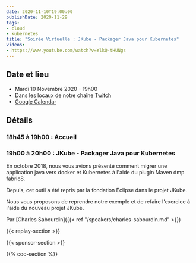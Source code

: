 ```yaml
---
date: 2020-11-10T19:00:00
publishDate: 2020-11-29
tags:
- cloud
- kubernetes
title: "Soirée Virtuelle : JKube - Packager Java pour Kubernetes"
videos:
- https://www.youtube.com/watch?v=YlkQ-tHUNgs
---
```


## Date et lieu

- Mardi 10 Novembre 2020 - 19h00
- Dans les locaux de notre chaîne [Twitch](https://www.twitch.tv/parisjug)
- [Google Calendar](https://www.google.com/calendar/render?action=TEMPLATE&text=ParisJUG+-+JKube+-+Packager+Java+pour+Kubernetes&details=19h00+%C3%A0+20h00%3A+JKube+-+Packager+Java+pour+Kubernetes%0A%0AEn+octobre+2018%2C+nous+vous+avions+pr%C3%A9sent%C3%A9+comment+migrer+une+application+java+vers+docker+et+Kubernetes+%C3%A0+l%27aide+du+plugin+Maven+dmp+fabric8.%0A%0ADepuis%2C+cet+outil+a+%C3%A9t%C3%A9+repris+par+la+fondation+Eclipse+dans+le+projet+JKube.%0A%0ANous+vous+proposons+de+reprendre+notre+exemple+et+de+refaire+l%27exercice+%C3%A0+l%27aide+du+nouveau+projet+JKube.%0A%0Apar+Charles+Sabourdin%0A%0Ahttps%3A%2F%2Fwww.parisjug.org%2Fxwiki%2Fwiki%2Foldversion%2Fview%2FMeeting%2F20201110&location=https%3A%2F%2Fwww.twitch.tv%2Fparisjug&dates=20201110T174500Z%2F20201110T191500Z)

## Détails

### 18h45 à 19h00 : Accueil

### 19h00 à 20h00 : JKube - Packager Java pour Kubernetes

En octobre 2018, nous vous avions présenté comment migrer une application java vers docker et Kubernetes à l'aide du plugin Maven dmp fabric8.

Depuis, cet outil a été repris par la fondation Eclipse dans le projet JKube.

Nous vous proposons de reprendre notre exemple et de refaire l'exercice à l'aide du nouveau projet JKube.

Par [Charles Sabourdin]({{< ref "/speakers/charles-sabourdin.md" >}})

{{< replay-section >}}

{{< sponsor-section >}}

{{% coc-section %}}

